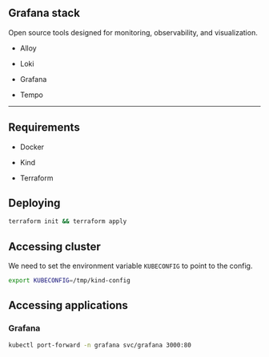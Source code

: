 ## Grafana stack

Open source tools designed for monitoring, observability, and visualization.

* Alloy

* Loki

* Grafana

* Tempo


<hr>

## Requirements

* Docker

* Kind

* Terraform

## Deploying

```sh
terraform init && terraform apply
```

## Accessing cluster

We need to set the environment variable `KUBECONFIG` to point to the config.

```sh
export KUBECONFIG=/tmp/kind-config
```

## Accessing applications

### Grafana

```sh
kubectl port-forward -n grafana svc/grafana 3000:80
```